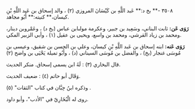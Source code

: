 ٣٥٠٨ -** بخ د:** عَبد اللَّهِ بن كَيْسَانَ المروزي (٢) ، والد إسحاق بن عَبد اللَّهِ بْنِ كيسان،** كنيته:** أَبُو مجاهد.

**رَوَى عَن:** ثابت البناني، وسَعِيد بن جبير، وعكرمة مولىابن عباس (بخ د) ، وعَمْروبن دينار، ومحمد بن زياد القرشي، ومحمد بن واسع، ويحيى بن عقيل (١) ، وأبي الزبير المكي.

**رَوَى عَنه:** ابنه إسحاق بن عَبد اللَّهِ بْنِ كيسان، وعلي بن الحسن بن شقيق، وعيسى بن مُوسَى غنجار (بخ) ، والفضل بن مُوسَى السيناني (د) ، وأَبُو تميلة يَحْيَى بن واضح (٢)

قال البخاري (٣) : لَهُ ابن يسمى إسحاق. منكر الحديث.

وَقَال أبو حاتم (٤) : ضعيف الحديث.

وذكره ابنُ حِبَّان في كتاب "الثقات" (٥) .

روى له الْبُخَارِيّ في "الأدب"، وأبو داود.